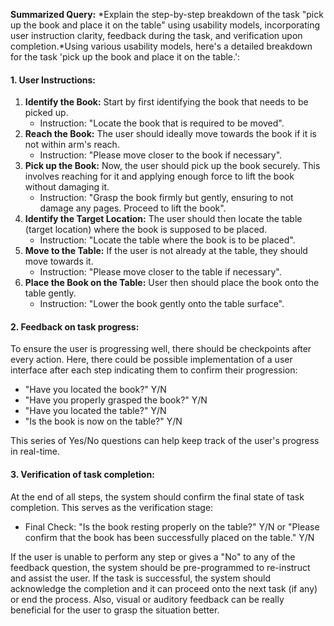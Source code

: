 **Summarized Query:**
*Explain the step-by-step breakdown of the task "pick up the book and place it on the table" using usability models, incorporating user instruction clarity, feedback during the task, and verification upon completion.*Using various usability models, here's a detailed breakdown for the task 'pick up the book and place it on the table.':

#### 1. User Instructions:

1. **Identify the Book:** Start by first identifying the book that needs to be picked up. 
    - Instruction: "Locate the book that is required to be moved".
2. **Reach the Book:** The user should ideally move towards the book if it is not within arm's reach.
    - Instruction: "Please move closer to the book if necessary".
3. **Pick up the Book:** Now, the user should pick up the book securely. This involves reaching for it and applying enough force to lift the book without damaging it. 
    - Instruction: "Grasp the book firmly but gently, ensuring to not damage any pages. Proceed to lift the book".
4. **Identify the Target Location:** The user should then locate the table (target location) where the book is supposed to be placed.
    - Instruction: "Locate the table where the book is to be placed".
5. **Move to the Table:** If the user is not already at the table, they should move towards it.
    - Instruction: "Please move closer to the table if necessary".
6. **Place the Book on the Table:** User then should place the book onto the table gently.
    - Instruction: "Lower the book gently onto the table surface".

#### 2. Feedback on task progress:

To ensure the user is progressing well, there should be checkpoints after every action. Here, there could be possible implementation of a user interface after each step indicating them to confirm their progression:

- "Have you located the book?" Y/N
- "Have you properly grasped the book?" Y/N
- "Have you located the table?" Y/N
- "Is the book is now on the table?" Y/N

This series of Yes/No questions can help keep track of the user's progress in real-time.

#### 3. Verification of task completion:

At the end of all steps, the system should confirm the final state of task completion. This serves as the verification stage:

- Final Check: "Is the book resting properly on the table?" Y/N or "Please confirm that the book has been successfully placed on the table." Y/N

If the user is unable to perform any step or gives a "No" to any of the feedback question, the system should be pre-programmed to re-instruct and assist the user. If the task is successful, the system should acknowledge the completion and it can proceed onto the next task (if any) or end the process. Also, visual or auditory feedback can be really beneficial for the user to grasp the situation better.